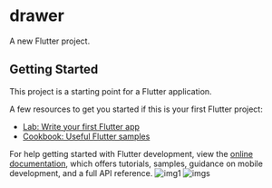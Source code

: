 # drawer

A new Flutter project.

## Getting Started

This project is a starting point for a Flutter application.

A few resources to get you started if this is your first Flutter project:

- [Lab: Write your first Flutter app](https://docs.flutter.dev/get-started/codelab)
- [Cookbook: Useful Flutter samples](https://docs.flutter.dev/cookbook)

For help getting started with Flutter development, view the
[online documentation](https://docs.flutter.dev/), which offers tutorials,
samples, guidance on mobile development, and a full API reference.
![img1](https://github.com/Vishnu8991/Drawer-UI/assets/136693695/0eac1c00-35df-479a-8b53-cc6d68bd7769)
![imgs](https://github.com/Vishnu8991/Drawer-UI/assets/136693695/6e045485-e0fa-4a1a-b930-d7e8b664f7e1)
